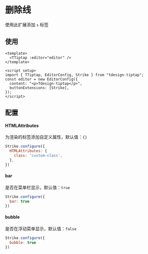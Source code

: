 # 删除线

使用此扩展添加 `s` 标签

## 使用

``` vue
<template>
  <TTiptap :editor="editor" />
</template>

<script setup>
import { TTiptap, EditorConfig, Strike } from "tdesign-tiptap";
const editor = new EditorConfig({
  content: "<p>Tdesign-tiptap</p>",
  buttonExtensions: [Strike],
});
</script>
```

## 配置

#### HTMLAttributes

为渲染的标签添加自定义属性，默认值：`{}`

```js
Strike.configure({
  HTMLAttributes: {
    class: 'custom-class',
  },
})
```

#### bar

是否在菜单栏显示，默认值：`true`

```js
Strike.configure({
  bar: true
})
```

#### bubble

是否在浮动菜单显示，默认值：`false`

```js
Strike.configure({
  bubble: true
})
```